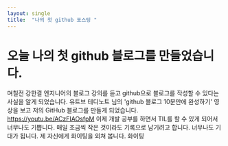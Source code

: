 ```yaml
---
layout: single
title:  "나의 첫 github 포스팅 "
---
```

# 오늘 나의 첫 github 블로그를 만들었습니다.

며칠전 강한결 엔지니어의 블로그 강의를 듣고 github으로 블로그를 작성할 수 있다는 사실을 알게 되었습니다. 
유트브 테디노트 님의 'github 블로그 10분만에 완성하기' 영상을 보고 저의 GitHub 블로그를 만들게 되었습니다. https://youtu.be/ACzFIAOsfpM
이제 개발 공부를 하면서 TIL를 할 수 있게 되어서 너무나도 기쁩니다. 
매일 조금씩 작은 것이라도 기록으로 남기려고 합니다. 
너무나도 기대가 됩니다. 
제 자신에게 화이팅을 외쳐 봅니다. 
화이팅
